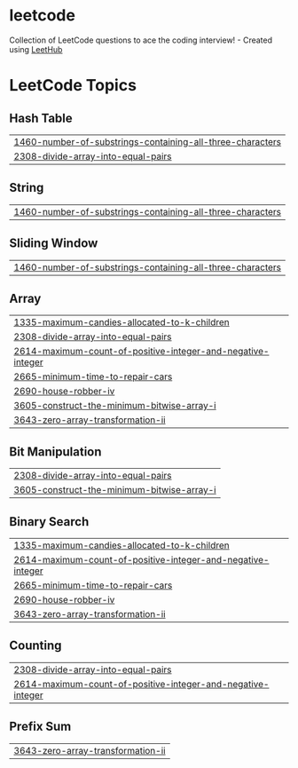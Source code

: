 # leetcode
Collection of LeetCode questions to ace the coding interview! - Created using [LeetHub](https://github.com/QasimWani/LeetHub)

<!---LeetCode Topics Start-->
# LeetCode Topics
## Hash Table
|  |
| ------- |
| [1460-number-of-substrings-containing-all-three-characters](https://github.com/justnotanu/leetcode/tree/master/1460-number-of-substrings-containing-all-three-characters) |
| [2308-divide-array-into-equal-pairs](https://github.com/justnotanu/leetcode/tree/master/2308-divide-array-into-equal-pairs) |
## String
|  |
| ------- |
| [1460-number-of-substrings-containing-all-three-characters](https://github.com/justnotanu/leetcode/tree/master/1460-number-of-substrings-containing-all-three-characters) |
## Sliding Window
|  |
| ------- |
| [1460-number-of-substrings-containing-all-three-characters](https://github.com/justnotanu/leetcode/tree/master/1460-number-of-substrings-containing-all-three-characters) |
## Array
|  |
| ------- |
| [1335-maximum-candies-allocated-to-k-children](https://github.com/justnotanu/leetcode/tree/master/1335-maximum-candies-allocated-to-k-children) |
| [2308-divide-array-into-equal-pairs](https://github.com/justnotanu/leetcode/tree/master/2308-divide-array-into-equal-pairs) |
| [2614-maximum-count-of-positive-integer-and-negative-integer](https://github.com/justnotanu/leetcode/tree/master/2614-maximum-count-of-positive-integer-and-negative-integer) |
| [2665-minimum-time-to-repair-cars](https://github.com/justnotanu/leetcode/tree/master/2665-minimum-time-to-repair-cars) |
| [2690-house-robber-iv](https://github.com/justnotanu/leetcode/tree/master/2690-house-robber-iv) |
| [3605-construct-the-minimum-bitwise-array-i](https://github.com/justnotanu/leetcode/tree/master/3605-construct-the-minimum-bitwise-array-i) |
| [3643-zero-array-transformation-ii](https://github.com/justnotanu/leetcode/tree/master/3643-zero-array-transformation-ii) |
## Bit Manipulation
|  |
| ------- |
| [2308-divide-array-into-equal-pairs](https://github.com/justnotanu/leetcode/tree/master/2308-divide-array-into-equal-pairs) |
| [3605-construct-the-minimum-bitwise-array-i](https://github.com/justnotanu/leetcode/tree/master/3605-construct-the-minimum-bitwise-array-i) |
## Binary Search
|  |
| ------- |
| [1335-maximum-candies-allocated-to-k-children](https://github.com/justnotanu/leetcode/tree/master/1335-maximum-candies-allocated-to-k-children) |
| [2614-maximum-count-of-positive-integer-and-negative-integer](https://github.com/justnotanu/leetcode/tree/master/2614-maximum-count-of-positive-integer-and-negative-integer) |
| [2665-minimum-time-to-repair-cars](https://github.com/justnotanu/leetcode/tree/master/2665-minimum-time-to-repair-cars) |
| [2690-house-robber-iv](https://github.com/justnotanu/leetcode/tree/master/2690-house-robber-iv) |
| [3643-zero-array-transformation-ii](https://github.com/justnotanu/leetcode/tree/master/3643-zero-array-transformation-ii) |
## Counting
|  |
| ------- |
| [2308-divide-array-into-equal-pairs](https://github.com/justnotanu/leetcode/tree/master/2308-divide-array-into-equal-pairs) |
| [2614-maximum-count-of-positive-integer-and-negative-integer](https://github.com/justnotanu/leetcode/tree/master/2614-maximum-count-of-positive-integer-and-negative-integer) |
## Prefix Sum
|  |
| ------- |
| [3643-zero-array-transformation-ii](https://github.com/justnotanu/leetcode/tree/master/3643-zero-array-transformation-ii) |
<!---LeetCode Topics End-->